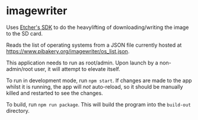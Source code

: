 # imagewriter

Uses [Etcher's SDK](https://github.com/balena-io-modules/etcher-sdk) to do the
heavylifting of downloading/writing the image to the SD card.

Reads the list of operating systems from a JSON file currently hosted at
https://www.pibakery.org/imagewriter/os_list.json.

This application needs to run as root/admin. Upon launch by a non-admin/root
user, it will attempt to elevate itself.

To run in development mode, run `npm start`. If changes are made to the app whilst it is running, the app will *not* auto-reload, so it should be manually killed and restarted to see the changes.

To build, run `npm run package`. This will build the program into the
`build-out` directory.
